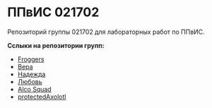 # ППвИС 021702

Репозиторий группы 021702 для лабораторных работ по ППвИС.

**Сслыки на репозитории групп:**
- [Froggers](https://github.com/Hopelite/Froggers)
- [Вера](https://github.com/cawac/Vera/tree/main/tag)
- [Надежда]()
- [Любовь](https://github.com/kalenav/Lyubov-)
- [Alco Squad]()
- [protectedAxolotl](https://github.com/Rephidock/protectedAxolotl)
